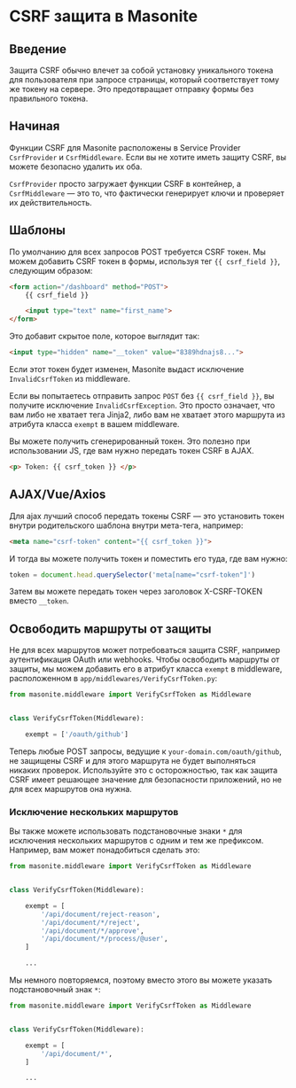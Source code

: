 # CSRF защита в Masonite

## Введение
Защита CSRF обычно влечет за собой установку уникального токена для пользователя при запросе 
страницы, который соответствует тому же токену на сервере. Это предотвращает отправку формы без 
правильного токена.

## Начиная
Функции CSRF для Masonite расположены в Service Provider `CsrfProvider` и `CsrfMiddleware`. Если вы 
не хотите иметь защиту CSRF, вы можете безопасно удалить их оба.

`CsrfProvider` просто загружает функции CSRF в контейнер, а `CsrfMiddleware` — это то, что фактически 
генерирует ключи и проверяет их действительность.

## Шаблоны
По умолчанию для всех запросов POST требуется CSRF токен. Мы можем добавить CSRF токен в 
формы, используя тег `{{ csrf_field }}`, следующим образом:

```html
<form action="/dashboard" method="POST">
    {{ csrf_field }}

    <input type="text" name="first_name">
</form>
```
Это добавит скрытое поле, которое выглядит так:

```html
<input type="hidden" name="__token" value="8389hdnajs8...">
```
Если этот токен будет изменен, Masonite выдаст исключение `InvalidCsrfToken` из 
middleware.

Если вы попытаетесь отправить запрос `POST` без `{{ csrf_field }}`, вы получите исключение 
`InvalidCsrfException`. Это просто означает, что вам либо не хватает тега Jinja2, либо вам не хватает 
этого маршрута из атрибута класса `exempt` в вашем middleware.

Вы можете получить сгенерированный токен. Это полезно при использовании JS, где вам нужно передать 
токен CSRF в AJAX.

```html
<p> Token: {{ csrf_token }} </p>
```

## AJAX/Vue/Axios
Для ajax лучший способ передать токены CSRF — это установить токен внутри родительского 
шаблона внутри мета-тега, например:

```html
<meta name="csrf-token" content="{{ csrf_token }}">
```
И тогда вы можете получить токен и поместить его туда, где вам нужно:

```javascript
token = document.head.querySelector('meta[name="csrf-token"]')
```
Затем вы можете передать токен через заголовок X-CSRF-TOKEN вместо `__token`.

## Освободить маршруты от защиты

Не для всех маршрутов может потребоваться защита CSRF, например аутентификация OAuth или 
webhooks. Чтобы освободить маршруты от защиты, мы можем добавить его в атрибут 
класса `exempt` в middleware, расположенном в `app/middlewares/VerifyCsrfToken.py`:

```py linenums="1" title="app/middlewares/VerifyCsrfToken.py"
from masonite.middleware import VerifyCsrfToken as Middleware


class VerifyCsrfToken(Middleware):

    exempt = ['/oauth/github']
```
Теперь любые POST запросы, ведущие к `your-domain.com/oauth/github`, не защищены CSRF и для этого 
маршрута не будет выполняться никаких проверок. Используйте это с осторожностью, так как защита CSRF 
имеет решающее значение для безопасности приложений, но не для всех маршрутов она нужна.

### Исключение нескольких маршрутов
Вы также можете использовать подстановочные знаки `*` для исключения нескольких маршрутов с одним и 
тем же префиксом. Например, вам может понадобиться сделать это:

```py linenums="1" title="app/middlewares/VerifyCsrfToken.py"
from masonite.middleware import VerifyCsrfToken as Middleware


class VerifyCsrfToken(Middleware):

    exempt = [
        '/api/document/reject-reason',
        '/api/document/*/reject',
        '/api/document/*/approve',
        '/api/document/*/process/@user',
    ]

    ...
```
Мы немного повторяемся, поэтому вместо этого вы можете указать подстановочный знак `*`:

```py linenums="1" title="app/middlewares/VerifyCsrfToken.py"
from masonite.middleware import VerifyCsrfToken as Middleware


class VerifyCsrfToken(Middleware):

    exempt = [
        '/api/document/*',
    ]

    ...
```
